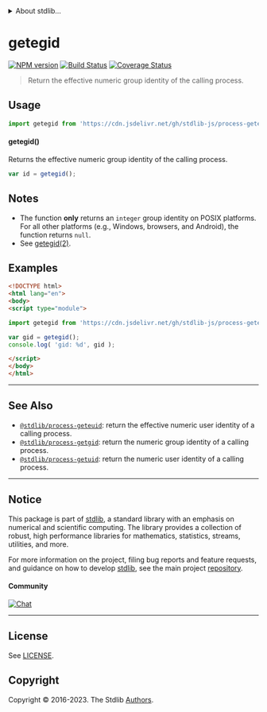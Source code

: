 <!--

@license Apache-2.0

Copyright (c) 2018 The Stdlib Authors.

Licensed under the Apache License, Version 2.0 (the "License");
you may not use this file except in compliance with the License.
You may obtain a copy of the License at

   http://www.apache.org/licenses/LICENSE-2.0

Unless required by applicable law or agreed to in writing, software
distributed under the License is distributed on an "AS IS" BASIS,
WITHOUT WARRANTIES OR CONDITIONS OF ANY KIND, either express or implied.
See the License for the specific language governing permissions and
limitations under the License.

-->


<details>
  <summary>
    About stdlib...
  </summary>
  <p>We believe in a future in which the web is a preferred environment for numerical computation. To help realize this future, we've built stdlib. stdlib is a standard library, with an emphasis on numerical and scientific computation, written in JavaScript (and C) for execution in browsers and in Node.js.</p>
  <p>The library is fully decomposable, being architected in such a way that you can swap out and mix and match APIs and functionality to cater to your exact preferences and use cases.</p>
  <p>When you use stdlib, you can be absolutely certain that you are using the most thorough, rigorous, well-written, studied, documented, tested, measured, and high-quality code out there.</p>
  <p>To join us in bringing numerical computing to the web, get started by checking us out on <a href="https://github.com/stdlib-js/stdlib">GitHub</a>, and please consider <a href="https://opencollective.com/stdlib">financially supporting stdlib</a>. We greatly appreciate your continued support!</p>
</details>

# getegid

[![NPM version][npm-image]][npm-url] [![Build Status][test-image]][test-url] [![Coverage Status][coverage-image]][coverage-url] <!-- [![dependencies][dependencies-image]][dependencies-url] -->

> Return the effective numeric group identity of the calling process.



<section class="usage">

## Usage

```javascript
import getegid from 'https://cdn.jsdelivr.net/gh/stdlib-js/process-getegid@esm/index.mjs';
```

#### getegid()

Returns the effective numeric group identity of the calling process.

```javascript
var id = getegid();
```

</section>

<!-- /.usage -->

<section class="notes">

## Notes

-   The function **only** returns an `integer` group identity on POSIX platforms. For all other platforms (e.g., Windows, browsers, and Android), the function returns `null`. 
-   See [getegid(2)][getegid].

</section>

<section class="examples">

## Examples

<!-- eslint no-undef: "error" -->

```html
<!DOCTYPE html>
<html lang="en">
<body>
<script type="module">

import getegid from 'https://cdn.jsdelivr.net/gh/stdlib-js/process-getegid@esm/index.mjs';

var gid = getegid();
console.log( 'gid: %d', gid );

</script>
</body>
</html>
```

</section>

<!-- /.examples -->

<!-- Section for related `stdlib` packages. Do not manually edit this section, as it is automatically populated. -->

<section class="related">

* * *

## See Also

-   <span class="package-name">[`@stdlib/process-geteuid`][@stdlib/process/geteuid]</span><span class="delimiter">: </span><span class="description">return the effective numeric user identity of a calling process.</span>
-   <span class="package-name">[`@stdlib/process-getgid`][@stdlib/process/getgid]</span><span class="delimiter">: </span><span class="description">return the numeric group identity of a calling process.</span>
-   <span class="package-name">[`@stdlib/process-getuid`][@stdlib/process/getuid]</span><span class="delimiter">: </span><span class="description">return the numeric user identity of a calling process.</span>

</section>

<!-- /.related -->

<!-- Section for all links. Make sure to keep an empty line after the `section` element and another before the `/section` close. -->


<section class="main-repo" >

* * *

## Notice

This package is part of [stdlib][stdlib], a standard library with an emphasis on numerical and scientific computing. The library provides a collection of robust, high performance libraries for mathematics, statistics, streams, utilities, and more.

For more information on the project, filing bug reports and feature requests, and guidance on how to develop [stdlib][stdlib], see the main project [repository][stdlib].

#### Community

[![Chat][chat-image]][chat-url]

---

## License

See [LICENSE][stdlib-license].


## Copyright

Copyright &copy; 2016-2023. The Stdlib [Authors][stdlib-authors].

</section>

<!-- /.stdlib -->

<!-- Section for all links. Make sure to keep an empty line after the `section` element and another before the `/section` close. -->

<section class="links">

[npm-image]: http://img.shields.io/npm/v/@stdlib/process-getegid.svg
[npm-url]: https://npmjs.org/package/@stdlib/process-getegid

[test-image]: https://github.com/stdlib-js/process-getegid/actions/workflows/test.yml/badge.svg?branch=v0.1.1
[test-url]: https://github.com/stdlib-js/process-getegid/actions/workflows/test.yml?query=branch:v0.1.1

[coverage-image]: https://img.shields.io/codecov/c/github/stdlib-js/process-getegid/main.svg
[coverage-url]: https://codecov.io/github/stdlib-js/process-getegid?branch=main

<!--

[dependencies-image]: https://img.shields.io/david/stdlib-js/process-getegid.svg
[dependencies-url]: https://david-dm.org/stdlib-js/process-getegid/main

-->

[chat-image]: https://img.shields.io/gitter/room/stdlib-js/stdlib.svg
[chat-url]: https://app.gitter.im/#/room/#stdlib-js_stdlib:gitter.im

[stdlib]: https://github.com/stdlib-js/stdlib

[stdlib-authors]: https://github.com/stdlib-js/stdlib/graphs/contributors

[umd]: https://github.com/umdjs/umd
[es-module]: https://developer.mozilla.org/en-US/docs/Web/JavaScript/Guide/Modules

[deno-url]: https://github.com/stdlib-js/process-getegid/tree/deno
[umd-url]: https://github.com/stdlib-js/process-getegid/tree/umd
[esm-url]: https://github.com/stdlib-js/process-getegid/tree/esm
[branches-url]: https://github.com/stdlib-js/process-getegid/blob/main/branches.md

[stdlib-license]: https://raw.githubusercontent.com/stdlib-js/process-getegid/main/LICENSE

[getegid]: http://man7.org/linux/man-pages/man2/getegid.2.html

<!-- <related-links> -->

[@stdlib/process/geteuid]: https://github.com/stdlib-js/process-geteuid/tree/esm

[@stdlib/process/getgid]: https://github.com/stdlib-js/process-getgid/tree/esm

[@stdlib/process/getuid]: https://github.com/stdlib-js/process-getuid/tree/esm

<!-- </related-links> -->

</section>

<!-- /.links -->
